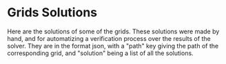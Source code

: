 # Grids Solutions

Here are the solutions of some of the grids. These solutions were made by hand, and for automatizing a verification process over the results of the solver. They are in the format json, with a "path" key giving the path of the corresponding grid, and "solution" being a list of all the solutions.
